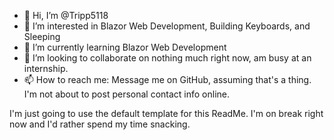 - 👋 Hi, I’m @Tripp5118
- 👀 I’m interested in Blazor Web Development, Building Keyboards, and Sleeping
- 🌱 I’m currently learning Blazor Web Development
- 💞️ I’m looking to collaborate on nothing much right now, am busy at an internship.
- 📫 How to reach me: Message me on GitHub, assuming that's a thing. I'm not about to post personal contact info online.

I'm just going to use the default template for this ReadMe. I'm on break right now and I'd rather spend my time snacking.
